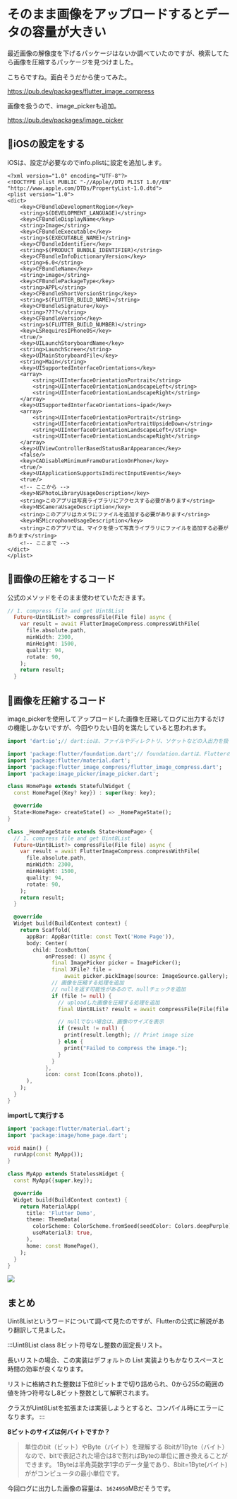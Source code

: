 # そのまま画像をアップロードするとデータの容量が大きい
最近画像の解像度を下げるパッケージはないか調べていたのですが、検索してたら画像を圧縮するパッケージを見つけました。

こちらですね。面白そうだから使ってみた。

https://pub.dev/packages/flutter_image_compress

画像を扱うので、image_pickerも追加。

https://pub.dev/packages/image_picker

## 📱iOSの設定をする
iOSは、設定が必要なのでinfo.plistに設定を追加します。
```xml:ios/Runner/Info.plist
<?xml version="1.0" encoding="UTF-8"?>
<!DOCTYPE plist PUBLIC "-//Apple//DTD PLIST 1.0//EN" "http://www.apple.com/DTDs/PropertyList-1.0.dtd">
<plist version="1.0">
<dict>
	<key>CFBundleDevelopmentRegion</key>
	<string>$(DEVELOPMENT_LANGUAGE)</string>
	<key>CFBundleDisplayName</key>
	<string>Image</string>
	<key>CFBundleExecutable</key>
	<string>$(EXECUTABLE_NAME)</string>
	<key>CFBundleIdentifier</key>
	<string>$(PRODUCT_BUNDLE_IDENTIFIER)</string>
	<key>CFBundleInfoDictionaryVersion</key>
	<string>6.0</string>
	<key>CFBundleName</key>
	<string>image</string>
	<key>CFBundlePackageType</key>
	<string>APPL</string>
	<key>CFBundleShortVersionString</key>
	<string>$(FLUTTER_BUILD_NAME)</string>
	<key>CFBundleSignature</key>
	<string>????</string>
	<key>CFBundleVersion</key>
	<string>$(FLUTTER_BUILD_NUMBER)</string>
	<key>LSRequiresIPhoneOS</key>
	<true/>
	<key>UILaunchStoryboardName</key>
	<string>LaunchScreen</string>
	<key>UIMainStoryboardFile</key>
	<string>Main</string>
	<key>UISupportedInterfaceOrientations</key>
	<array>
		<string>UIInterfaceOrientationPortrait</string>
		<string>UIInterfaceOrientationLandscapeLeft</string>
		<string>UIInterfaceOrientationLandscapeRight</string>
	</array>
	<key>UISupportedInterfaceOrientations~ipad</key>
	<array>
		<string>UIInterfaceOrientationPortrait</string>
		<string>UIInterfaceOrientationPortraitUpsideDown</string>
		<string>UIInterfaceOrientationLandscapeLeft</string>
		<string>UIInterfaceOrientationLandscapeRight</string>
	</array>
	<key>UIViewControllerBasedStatusBarAppearance</key>
	<false/>
	<key>CADisableMinimumFrameDurationOnPhone</key>
	<true/>
	<key>UIApplicationSupportsIndirectInputEvents</key>
	<true/>
	<!-- ここから -->
	<key>NSPhotoLibraryUsageDescription</key>
	<string>このアプリは写真ライブラリにアクセスする必要があります</string>
	<key>NSCameraUsageDescription</key>
	<string>このアプリはカメラにファイルを追加する必要があります</string>
	<key>NSMicrophoneUsageDescription</key>
	<string>このアプリでは、マイクを使って写真ライブラリにファイルを追加する必要があります</string>
	<!-- ここまで -->
</dict>
</plist>
```

## 🪬画像の圧縮をするコード
公式のメソッドをそのまま使わせていただきます。
```dart
// 1. compress file and get Uint8List
  Future<Uint8List?> compressFile(File file) async {
    var result = await FlutterImageCompress.compressWithFile(
      file.absolute.path,
      minWidth: 2300,
      minHeight: 1500,
      quality: 94,
      rotate: 90,
    );
    return result;
  }
```

## 🔭画像を圧縮するコード
image_pickerを使用してアップロードした画像を圧縮してログに出力するだけの機能しかないですが、今回やりたい目的を満たしていると思われます。
```dart
import 'dart:io';// dart:ioは、ファイルやディレクトリ、ソケットなどの入出力を扱うためのライブラリ

import 'package:flutter/foundation.dart';// foundation.dartは、Flutterの基本的なクラスや関数を含むライブラリ
import 'package:flutter/material.dart';
import 'package:flutter_image_compress/flutter_image_compress.dart';
import 'package:image_picker/image_picker.dart';

class HomePage extends StatefulWidget {
  const HomePage({Key? key}) : super(key: key);

  @override
  State<HomePage> createState() => _HomePageState();
}

class _HomePageState extends State<HomePage> {
  // 1. compress file and get Uint8List
  Future<Uint8List?> compressFile(File file) async {
    var result = await FlutterImageCompress.compressWithFile(
      file.absolute.path,
      minWidth: 2300,
      minHeight: 1500,
      quality: 94,
      rotate: 90,
    );
    return result;
  }

  @override
  Widget build(BuildContext context) {
    return Scaffold(
      appBar: AppBar(title: const Text('Home Page')),
      body: Center(
        child: IconButton(
            onPressed: () async {
              final ImagePicker picker = ImagePicker();
              final XFile? file =
                  await picker.pickImage(source: ImageSource.gallery);
              // 画像を圧縮する処理を追加
              // nullを返す可能性があるので、nullチェックを追加
              if (file != null) {
                // uploadした画像を圧縮する処理を追加
                final Uint8List? result = await compressFile(File(file.path));

                // nullでない場合は、画像のサイズを表示
                if (result != null) {
                  print(result.length); // Print image size
                } else {
                  print("Failed to compress the image.");
                }
              }
            },
            icon: const Icon(Icons.photo)),
      ),
    );
  }
}
```

**importして実行する**
```dart
import 'package:flutter/material.dart';
import 'package:image/home_page.dart';

void main() {
  runApp(const MyApp());
}

class MyApp extends StatelessWidget {
  const MyApp({super.key});

  @override
  Widget build(BuildContext context) {
    return MaterialApp(
      title: 'Flutter Demo',
      theme: ThemeData(
        colorScheme: ColorScheme.fromSeed(seedColor: Colors.deepPurple),
        useMaterial3: true,
      ),
      home: const HomePage(),
    );
  }
}
```

![](https://storage.googleapis.com/zenn-user-upload/3f26c2a67bd2-20230830.png)

## まとめ
Uint8Listというワードについて調べて見たのですが、Flutterの公式に解説があり翻訳して見ました。

:::Uint8List class
8ビット符号なし整数の固定長リスト。

長いリストの場合、この実装はデフォルトの List 実装よりもかなりスペースと時間の効率が良くなります。

リストに格納された整数は下位8ビットまで切り詰められ、0から255の範囲の値を持つ符号なし8ビット整数として解釈されます。

クラスがUint8Listを拡張または実装しようとすると、コンパイル時にエラーになります。
:::

**8ビットのサイズは何バイトですか？**
>単位のbit（ビット）やByte（バイト）を理解する
8bitが1Byte（バイト）なので、bitで表記された場合は8で割ればByteの単位に置き換えることができます。 1Byteは半角英数字1字のデータ量であり、8bit=1Byte(バイト)ががコンピュータの最小単位です。

今回ログに出力した画像の容量は、`1624950`MBだそうです。
